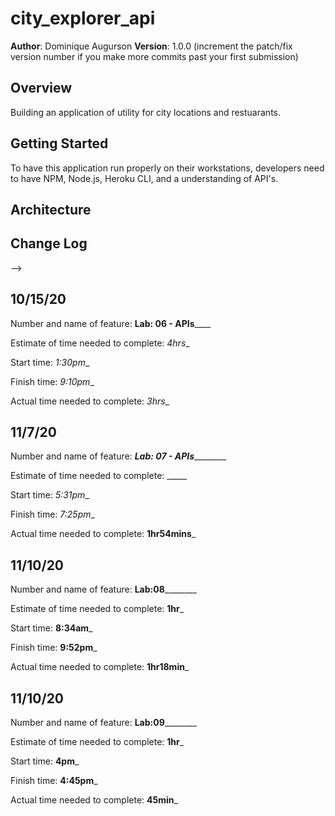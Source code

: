 # city_explorer_api

**Author**: Dominique Augurson
**Version**: 1.0.0 (increment the patch/fix version number if you make more commits past your first submission)

## Overview
<!-- Provide a high level overview of what this application is and why you are building it, beyond the fact that it's an assignment for this class. (i.e. What's your problem domain?) -->

Building an application of utility for city locations and restuarants.

## Getting Started
<!-- What are the steps that a user must take in order to build this app on their own machine and get it running? -->

To have this application run properly on their workstations, developers need to have NPM, Node.js, Heroku CLI, and a understanding of API's.

## Architecture
<!-- Provide a detailed description of the application design. What technologies (languages, libraries, etc) you're using, and any other relevant design information. -->

## Change Log
<!-- Use this area to document the iterative changes made to your application as each feature is successfully implemented. Use time stamps. Here's an examples:

01-01-2001 4:59pm - Application now has a fully-functional express server, with a GET route for the location resource.

## Credits and Collaborations
<!-- Give credit (and a link) to other people or resources that helped you build this application. -->
-->

## 10/15/20
Number and name of feature: ________Lab: 06 - APIs____________

Estimate of time needed to complete: _4hrs__

Start time: _1:30pm__

Finish time: _9:10pm__

Actual time needed to complete: _3hrs__

## 11/7/20
Number and name of feature: _____Lab: 07 - APIs_____________

Estimate of time needed to complete: _____

Start time: _5:31pm__

Finish time: _7:25pm__

Actual time needed to complete: __1hr54mins___

## 11/10/20

Number and name of feature: ____________Lab:08____________________

Estimate of time needed to complete: __1hr___

Start time: __8:34am___

Finish time: __9:52pm___

Actual time needed to complete: __1hr18min___

## 11/10/20

Number and name of feature: ____________Lab:09____________________

Estimate of time needed to complete: __1hr___

Start time: __4pm___

Finish time: __4:45pm___

Actual time needed to complete: __45min___
